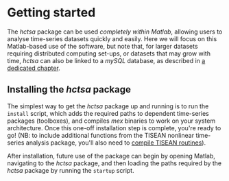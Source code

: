 # Getting started

The *hctsa* package can be used *completely within Matlab*, allowing users to analyse time-series datasets quickly and easily.
Here we will focus on this Matlab-based use of the software, but note that, for larger datasets requiring distributed computing set-ups, or datasets that may grow with time, *hctsa* can also be linked to a *mySQL* database, as described in [a dedicated chapter](overview_mysql_database.md).

<!-- Here we will focus on using the software completely in Matlab, which is much simpler than setting up and using a *mySQL* database, and avoids the overheads of reading and writing large quantities of data between Matlab and a database.
Instructions for performing distributed computations using *hctsa* and a *mySQL* database are in [a dedicated chapter](overview_mysql_database.md). -->

## Installing the *hctsa* package
The simplest way to get the *hctsa* package up and running is to run the `install` script, which adds the required paths to dependent time-series packages (toolboxes), and compiles *mex* binaries to work on your system architecture.
Once this one-off installation step is complete, you're ready to go! (NB: to include additional functions from the TISEAN nonlinear time-series analysis package, you'll also need to [compile TISEAN routines](compiling_binaries.md)).

After installation, future use of the package can begin by opening Matlab, navigating to the *hctsa* package, and then loading the paths required by the *hctsa* package by running the `startup` script.

<!------->


<!--1. Sets up a *mySQL* server and database, populates the database with our standard library of functions and operations, and then compiles all of the mex functions required by Matlab to run all of the operations.-->

<!--## Setting up-->
<!--{#sec:SettingUp}-->

<!--This section describes initial tasks that one must perform once, to set up the *mySQL* database and its interface with Matlab.-->


<!--### Setting the path-->
<!-- {#sec:settingPath} -->
